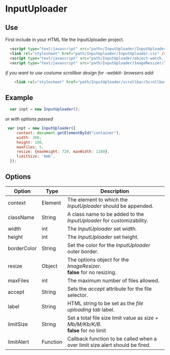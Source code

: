# InputUploader

Use
------
First include in your HTML file the InputUploader project.
``` html
  <script type="text/javascript" src="path>/InputUploader/InputUploader.js"></script>
  <link rel="stylesheet" href="path/InputUploader/InputUploader.css" />  
  <script type="text/javascript" src="path/InputUploader/object-watch.js"></script>
  <script type="text/javascript" src="path/InputUploader/ImageResizer/ImageResizer.js"></script>
 ```
  
*if you want to use costume scrollbar design for -webkit- browsers add:*

``` html
    <link rel="stylesheet" href="path/InputUploader/scrollbar/Scrollbar.css" />  
```

Example
------ 
``` javascript
  var inpt = new InputUploader();
 ```
 *or with options passed*
 ``` javascript
  var inpt = new InputUploader({
      context: document.getElementById("container"),
      width: 300,
      height: 100,
      maxFiles: 5,
      resize: {maxHeight: 720, maxWidth: 1280},
      limitSize: '8mb',
   });
 ```
 
  Options
 ------
 | Option     | Type   | Description                                                                                |
 |------------|--------|--------------------------------------------------------------------------------------------|
 |context     |Element | The element to which the *InputUploader* should be appended.                               |
 |className   |String  | A class name to be added to the *InputUploader* for customizability.                       |
 |width       |int     | The *InputUploader* set width.                                                             |
 |height      |int     | The *InputUploader* set height.                                                            |
 |borderColor |String  | Set the color for the *InputUploader* outer border.                                        |
 |resize      |Object  | The options object for the *ImageResizer*. <br/>**false** for no resizing.                 |
 |maxFiles    |int     | The maximum number of files allowed.                                                       |
 |accept      |String  | Sets the *accept* attribute for the file selector.                                         |
 |label       |String  | HTML string to be set as the *file uploading tab* label.                                   |
 |limitSize   |String  | Set a total file size limit value as *size* + *Mb/M/Kb/K/B*. <br/> **false** for no limit  |
 |limitAlert  |Function| Callback function to be called when a over limit size alert should be fired.               |
